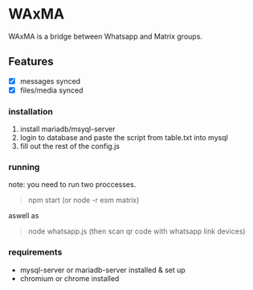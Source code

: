 # WAxMA
WAxMA is a bridge between Whatsapp and Matrix groups.

## Features
- [x] messages synced
- [x] files/media synced

### installation
1. install mariadb/msyql-server
2. login to database and paste the script from table.txt into mysql
3. fill out the rest of the config.js

### running
note: you need to run two proccesses.

> npm start (or node -r esm matrix)

aswell as

> node whatsapp.js
(then scan qr code with whatsapp link devices)

### requirements
- mysql-server or mariadb-server installed & set up
- chromium or chrome installed
